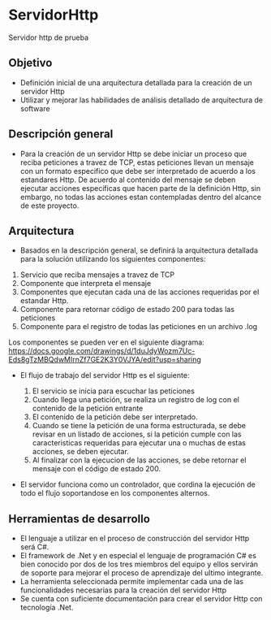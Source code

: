 # ServidorHttp
Servidor http de prueba

## Objetivo
* Definición inicial de una arquitectura detallada para la creación de un servidor Http
* Utilizar y mejorar las habilidades de análisis detallado de arquitectura de software

## Descripción general
* Para la creación de un servidor Http se debe iniciar un proceso que reciba peticiones a travez de TCP, estas peticiones llevan un mensaje con un formato especifico que debe ser interpretado de acuerdo a los estandares Http. De acuerdo al contenido del mensaje se deben ejecutar acciones específicas que hacen parte de la definición Http, sin embargo, no todas las acciones estan contempladas dentro del alcance de este proyecto.

## Arquitectura
* Basados en la descripción general, se definirá la arquitectura detallada para la solución utilizando los siguientes componentes:
1. Servicio que reciba mensajes a travez de TCP
2. Componente que interpreta el mensaje
3. Componentes que ejecutan cada una de las acciones requeridas por el estandar Http.
4. Componente para retornar código de estado 200 para todas las peticiones
5. Componente para el registro de todas las peticiones en un archivo .log

Los componentes se pueden ver en el siguiente diagrama:
https://docs.google.com/drawings/d/1duJdyWozm7Uc-Eds8gTzMBQdwMIrnZf7GE2K3Y0VJYA/edit?usp=sharing

* El flujo de trabajo del servidor Http es el siguiente:
	1. El servicio se inicia para escuchar las peticiones
	2. Cuando llega una petición, se realiza un registro de log con el contenido de la petición entrante
	3. El contenido de la petición debe ser interpretado.
	4. Cuando se tiene la petición de una forma estructurada, se debe revisar en un listado de acciones, si la petición cumple con las caracteristicas requeridas para ejecutar una o muchas de estas acciones, se deben ejecutar.
	5. Al finalizar con la ejecucion de las acciones, se debe retornar el mensaje con el código de estado 200.

* El servidor funciona como un controlador, que cordina la ejecución de todo el flujo soportandose en los componentes alternos.


## Herramientas de desarrollo
* El lenguaje a utilizar en el proceso de construcción del servidor Http será C#. 
* El framework de .Net y en especial el lenguaje de programación C# es bien conocido por dos de los tres miembros del equipo y ellos servirán de soporte para mejorar el proceso de aprendizaje del ultimo integrante. 
* La herramienta seleccionada permite implementar cada una de las funcionalidades necesarias para la creación del servidor Http
* Se cuenta con suficiente documentación para crear el servidor Http con tecnología .Net.
